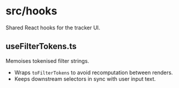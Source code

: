 # src/hooks

Shared React hooks for the tracker UI.

## useFilterTokens.ts
Memoises tokenised filter strings.
- Wraps `toFilterTokens` to avoid recomputation between renders.
- Keeps downstream selectors in sync with user input text.
